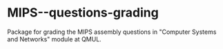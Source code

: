 # MIPS--questions-grading
Package for grading the MIPS assembly questions in "Computer Systems and Networks" module at QMUL.
